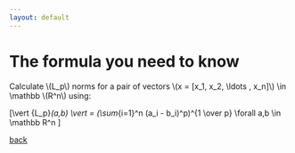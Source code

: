 ```yaml
---
layout: default
---
```


# The formula you need to know

<p>
Calculate \(L_p\) norms for a pair of vectors \(x = [x_1, x_2, \ldots , x_n]\) \in \mathbb \(R^n\)  using: 

\[\vert {L_p}_(a,b) \vert = (\sum_{i=1}^n (a_i - b_i)^p)^{1 \over p} \forall a,b \in \mathbb R^n \] 
</p>

[back](./)
